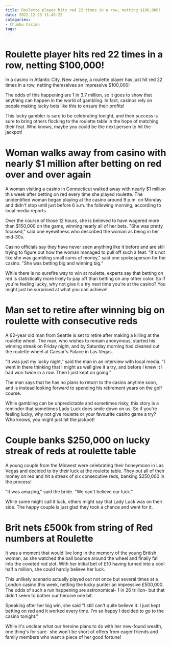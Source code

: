 ```yaml
---
title: Roulette player hits red 22 times in a row, netting $100,000!
date: 2022-12-23 11:45:22
categories:
- Chumba Casino
tags:
---
```



#  Roulette player hits red 22 times in a row, netting $100,000!

In a casino in Atlantic City, New Jersey, a roulette player has just hit red 22 times in a row, netting themselves an impressive $100,000!

The odds of this happening are 1 in 3.7 million, so it goes to show that anything can happen in the world of gambling. In fact, casinos rely on people making lucky bets like this to ensure their profits!

This lucky gambler is sure to be celebrating tonight, and their success is sure to bring others flocking to the roulette table in the hope of matching their feat. Who knows, maybe you could be the next person to hit the jackpot!

#  Woman walks away from casino with nearly $1 million after betting on red over and over again

A woman visiting a casino in Connecticut walked away with nearly $1 million this week after betting on red every time she played roulette. The unidentified woman began playing at the casino around 9 p.m. on Monday and didn't stop until just before 6 a.m. the following morning, according to local media reports.

Over the course of those 12 hours, she is believed to have wagered more than $150,000 on the game, winning nearly all of her bets. "She was pretty focused," said one eyewitness who described the woman as being in her mid-30s.

 Casino officials say they have never seen anything like it before and are still trying to figure out how the woman managed to pull off such a feat. "It's not like she was gambling small sums of money," said one spokesperson for the casino. "She was betting big and winning big."

While there is no surefire way to win at roulette, experts say that betting on red is statistically more likely to pay off than betting on any other color. So if you're feeling lucky, why not give it a try next time you're at the casino? You might just be surprised at what you can achieve!

#  Man set to retire after winning big on roulette with consecutive reds

A 62-year old man from Seattle is set to retire after making a killing at the roulette wheel. The man, who wishes to remain anonymous, started his winning streak on Friday night, and by Saturday morning had cleaned out the roulette wheel at Caesar's Palace in Las Vegas.

"It was just my lucky night," said the man in an interview with local media. "I went in there thinking that I might as well give it a try, and before I knew it I had won twice in a row. Then I just kept on going."

The man says that he has no plans to return to the casino anytime soon, and is instead looking forward to spending his retirement years on the golf course.

While gambling can be unpredictable and sometimes risky, this story is a reminder that sometimes Lady Luck does smile down on us. So if you're feeling lucky, why not give roulette or your favourite casino game a try? Who knows, you might just hit the jackpot!

#  Couple banks $250,000 on lucky streak of reds at roulette table

A young couple from the Midwest were celebrating their honeymoon in Las Vegas and decided to try their luck at the roulette table. They put all of their money on red and hit a streak of six consecutive reds, banking $250,000 in the process!

"It was amazing," said the bride. "We can't believe our luck."

While some might call it luck, others might say that Lady Luck was on their side. The happy couple is just glad they took a chance and went for it.

#  Brit nets £500k from string of Red numbers at Roulette

It was a moment that would live long in the memory of the young British woman, as she watched the ball bounce around the wheel and finally fall into the coveted red slot. With her initial bet of £10 having turned into a cool half a million, she could hardly believe her luck.

This unlikely scenario actually played out not once but several times at a London casino this week, netting the lucky punter an impressive £500,000. The odds of such a run happening are astronomical- 1 in 26 trillion- but that didn't seem to bother our heroine one bit.

Speaking after her big win, she said "I still can't quite believe it. I just kept betting on red and it worked every time. I'm so happy I decided to go to the casino tonight."

While it's unclear what our heroine plans to do with her new-found wealth, one thing's for sure- she won't be short of offers from eager friends and family members who want a piece of her good fortune!